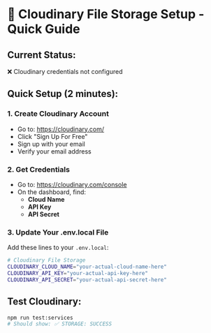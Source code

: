 # 📁 Cloudinary File Storage Setup - Quick Guide

## **Current Status:**
❌ Cloudinary credentials not configured

## **Quick Setup (2 minutes):**

### **1. Create Cloudinary Account**
- Go to: https://cloudinary.com/
- Click "Sign Up For Free"
- Sign up with your email
- Verify your email address

### **2. Get Credentials**
- Go to: https://cloudinary.com/console
- On the dashboard, find:
  - **Cloud Name**
  - **API Key**
  - **API Secret**

### **3. Update Your .env.local File**
Add these lines to your `.env.local`:

```bash
# Cloudinary File Storage
CLOUDINARY_CLOUD_NAME="your-actual-cloud-name-here"
CLOUDINARY_API_KEY="your-actual-api-key-here"
CLOUDINARY_API_SECRET="your-actual-api-secret-here"
```

## **Test Cloudinary:**
```bash
npm run test:services
# Should show: ✅ STORAGE: SUCCESS
```

